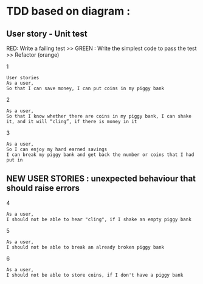 # TDD based on diagram :

## User story - Unit test

RED: Write a failing test >> GREEN : Write the simplest code to pass the test >> Refactor (orange)

1

```
User stories
As a user,
So that I can save money, I can put coins in my piggy bank
```

2

```
As a user,
So that I know whether there are coins in my piggy bank, I can shake it, and it will “cling”, if there is money in it
```

3

```
As a user,
So I can enjoy my hard earned savings
I can break my piggy bank and get back the number or coins that I had put in
```

## NEW USER STORIES : unexpected behaviour that should raise errors

4

```
As a user,
I should not be able to hear "cling", if I shake an empty piggy bank
```

5

```
As a user,
I should not be able to break an already broken piggy bank
```

6

```
As a user,
I should not be able to store coins, if I don't have a piggy bank
```
